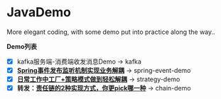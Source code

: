# JavaDemo
More elegant coding, with some demo put into practice along the way..

**Demo列表**
- [x] kafka服务端-消费端收发消息Demo -> kafka
- [x] **[Spring事件发布监听机制实现业务解耦](http://xuyk.top/posts/spring-event.html)** -> spring-event-demo
- [x] **[日常工作中工厂+策略模式做到轻松解耦](http://xuyk.top/posts/strategy-pattern.html)** -> strategy-demo
- [x] **转发：[责任链的2种实现方式，你更pick哪一种](https://zhuanlan.zhihu.com/p/149723869)** -> chain-demo
